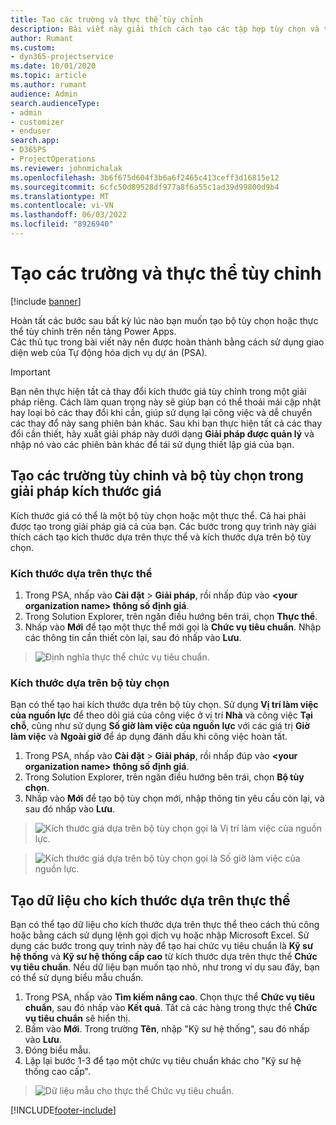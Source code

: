 ```yaml
---
title: Tạo các trường và thực thể tùy chỉnh
description: Bài viết này giải thích cách tạo các tập hợp tùy chọn và thực thể trong giải pháp của riêng bạn trong Power Apps nền tảng.
author: Rumant
ms.custom:
- dyn365-projectservice
ms.date: 10/01/2020
ms.topic: article
ms.author: rumant
audience: Admin
search.audienceType:
- admin
- customizer
- enduser
search.app:
- D365PS
- ProjectOperations
ms.reviewer: johnmichalak
ms.openlocfilehash: 3b6f675d604f3b6a6f2465c413ceff3d16815e12
ms.sourcegitcommit: 6cfc50d89528df977a8f6a55c1ad39d99800d9b4
ms.translationtype: MT
ms.contentlocale: vi-VN
ms.lasthandoff: 06/03/2022
ms.locfileid: "8926940"
---
```

# <a name="create-custom-fields-and-entities"></a>Tạo các trường và thực thể tùy chỉnh 

[!include [banner](../includes/psa-now-project-operations.md)]

Hoàn tất các bước sau bất kỳ lúc nào bạn muốn tạo bộ tùy chọn hoặc thực thể tùy chỉnh trên nền tảng Power Apps.  
Các thủ tục trong bài viết này nên được hoàn thành bằng cách sử dụng giao diện web của Tự động hóa dịch vụ dự án (PSA).

> [!IMPORTANT]
> Bạn nên thực hiện tất cả thay đổi kích thước giá tùy chỉnh trong một giải pháp riêng. Cách làm quan trọng này sẽ giúp bạn có thể thoải mái cập nhật hay loại bỏ các thay đổi khi cần, giúp sử dụng lại công việc và dễ chuyển các thay đổ này sang phiên bản khác. Sau khi bạn thực hiện tất cả các thay đổi cần thiết, hãy xuất giải pháp này dưới dạng **Giải pháp được quản lý** và nhập nó vào các phiên bản khác để tái sử dụng thiết lập giá của bạn.

  
## <a name="create-custom-fields-and-option-sets-in-the-pricing-dimension-solution"></a>Tạo các trường tùy chỉnh và bộ tùy chọn trong giải pháp kích thước giá

Kích thước giá có thể là một bộ tùy chọn hoặc một thực thể. Cả hai phải được tạo trong giải pháp giá cả của bạn. Các bước trong quy trình này giải thích cách tạo kích thước dựa trên thực thể và kích thước dựa trên bộ tùy chọn.

### <a name="entity-based-dimensions"></a>Kích thước dựa trên thực thể

1. Trong PSA, nhấp vào **Cài đặt** > **Giải pháp**, rồi nhấp đúp vào **\<your organization name> thông số định giá**.
2. Trong Solution Explorer, trên ngăn điều hướng bên trái, chọn **Thực thể**.
3. Nhấp vào **Mới** để tạo một thực thể mới gọi là **Chức vụ tiêu chuẩn**. Nhập các thông tin cần thiết còn lại, sau đó nhấp vào **Lưu**.

> ![Định nghĩa thực thể chức vụ tiêu chuẩn.](media/Standard-Title-entity-definition.png)


### <a name="option-set-based-dimensions"></a>Kích thước dựa trên bộ tùy chọn 
Bạn có thể tạo hai kích thước dựa trên bộ tùy chọn. Sử dụng **Vị trí làm việc của nguồn lực** để theo dõi giá của công việc ở vị trí **Nhà** và công việc **Tại chỗ**, cũng như sử dụng **Số giờ làm việc của nguồn lực** với các giá trị **Giờ làm việc** và **Ngoài giờ** để áp dụng đánh dấu khi công việc hoàn tất.


1. Trong PSA, nhấp vào **Cài đặt** > **Giải pháp**, rồi nhấp đúp vào **\<your organization name> thông số định giá**. 
2. Trong Solution Explorer, trên ngăn điều hướng bên trái, chọn **Bộ tùy chọn**. 
3. Nhấp vào **Mới** để tạo bộ tùy chọn mới, nhập thông tin yêu cầu còn lại, và sau đó nhấp vào **Lưu**.

> ![Kích thước giá dựa trên bộ tùy chọn gọi là Vị trí làm việc của nguồn lực.](media/Option-set-PD-called-Resource-Work-Location.png)

> ![Kích thước giá dựa trên bộ tùy chọn gọi là Số giờ làm việc của nguồn lực.](media/Option-set-PD-called-Resource-Work-Hours.PNG)


## <a name="create-data-for-entity-based-dimensions"></a>Tạo dữ liệu cho kích thước dựa trên thực thể

Bạn có thể tạo dữ liệu cho kích thước dựa trên thực thể theo cách thủ công hoặc bằng cách sử dụng lệnh gọi dịch vụ hoặc nhập Microsoft Excel. Sử dụng các bước trong quy trình này để tạo hai chức vụ tiêu chuẩn là **Kỹ sư hệ thống** và **Kỹ sư hệ thống cấp cao** từ kích thước dựa trên thực thể **Chức vụ tiêu chuẩn**. Nếu dữ liệu bạn muốn tạo nhỏ, như trong ví dụ sau đây, bạn có thể sử dụng biểu mẫu chuẩn.

1. Trong PSA, nhấp vào **Tìm kiếm nâng cao**. Chọn thực thể **Chức vụ tiêu chuẩn**, sau đó nhấp vào **Kết quả**. Tất cả các hàng trong thực thể **Chức vụ tiêu chuẩn** sẽ hiển thị.
2. Bấm vào **Mới**. Trong trường **Tên**, nhập "Kỹ sư hệ thống", sau đó nhấp vào **Lưu**.
3. Đóng biểu mẫu. 
4. Lặp lại bước 1-3 để tạo một chức vụ tiêu chuẩn khác cho "Kỹ sư hệ thống cao cấp".

> ![Dữ liệu mẫu cho thực thể Chức vụ tiêu chuẩn.](media/ST-data.png)




[!INCLUDE[footer-include](../includes/footer-banner.md)]

